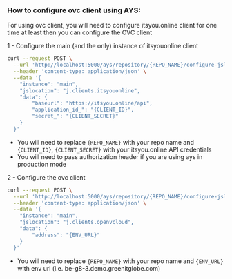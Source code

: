 ### How to configure ovc client using AYS:

For using ovc client, you will need to configure itsyou.online client for one time at least then you can configure the OVC client

1 - Configure the main (and the only) instance of itsyouonline client 
```bash
curl --request POST \
  --url 'http://localhost:5000/ays/repository/{REPO_NAME}/configure-jslocation' \
  --header 'content-type: application/json' \
  --data '{
	"instance": "main",
	"jslocation": "j.clients.itsyouonline",
	"data": {
		"baseurl": "https://itsyou.online/api",
		"application_id_": "{CLIENT_ID}",
		"secret_": "{CLIENT_SECRET}"
	}
  }'
```
* You will need to replace `{REPO_NAME}` with your repo name and `{CLIENT_ID}`, `{CLIENT_SECRET}` with your itsyou.online API credentials
* You will need to pass authorization header if you are using ays in production mode

2 - Configure the ovc client
```bash
curl --request POST \
  --url 'http://localhost:5000/ays/repository/{REPO_NAME}/configure-jslocation' \
  --header 'content-type: application/json' \
  --data '{
	"instance": "main",
	"jslocation": "j.clients.openvcloud",
	"data": {
		"address": "{ENV_URL}"
	}
  }'
```
* You will need to replace `{REPO_NAME}` with your repo name and `{ENV_URL}` with env url (i.e. be-g8-3.demo.greenitglobe.com)
